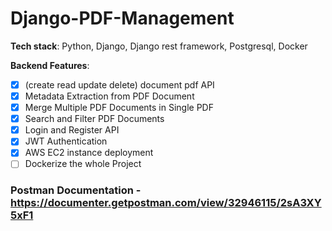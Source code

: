 # Django-PDF-Management

**Tech stack**: Python, Django, Django rest framework, Postgresql, Docker

**Backend Features**:

- [x] (create read update delete) document pdf API
- [x] Metadata Extraction from PDF Document
- [x] Merge Multiple PDF Documents in Single PDF
- [x] Search and Filter PDF Documents
- [x] Login and Register API
- [x] JWT Authentication
- [x] AWS EC2 instance deployment
- [ ] Dockerize the whole Project

### Postman Documentation - https://documenter.getpostman.com/view/32946115/2sA3XY5xF1

